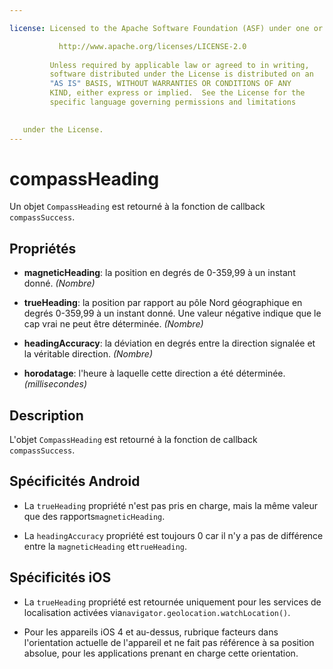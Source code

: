 ```yaml
---

license: Licensed to the Apache Software Foundation (ASF) under one or more contributor license agreements. See the NOTICE file distributed with this work for additional information regarding copyright ownership. The ASF licenses this file to you under the Apache License, Version 2.0 (the "License"); you may not use this file except in compliance with the License. You may obtain a copy of the License at

           http://www.apache.org/licenses/LICENSE-2.0
    
         Unless required by applicable law or agreed to in writing,
         software distributed under the License is distributed on an
         "AS IS" BASIS, WITHOUT WARRANTIES OR CONDITIONS OF ANY
         KIND, either express or implied.  See the License for the
         specific language governing permissions and limitations
    

   under the License.
---
```


# compassHeading

Un objet `CompassHeading` est retourné à la fonction de callback `compassSuccess`.

## Propriétés

*   **magneticHeading**: la position en degrés de 0-359,99 à un instant donné. *(Nombre)*

*   **trueHeading**: la position par rapport au pôle Nord géographique en degrés 0-359,99 à un instant donné. Une valeur négative indique que le cap vrai ne peut être déterminée. *(Nombre)*

*   **headingAccuracy**: la déviation en degrés entre la direction signalée et la véritable direction. *(Nombre)*

*   **horodatage**: l'heure à laquelle cette direction a été déterminée. *(millisecondes)*

## Description

L'objet `CompassHeading` est retourné à la fonction de callback `compassSuccess`.

## Spécificités Android

*   La `trueHeading` propriété n'est pas pris en charge, mais la même valeur que des rapports`magneticHeading`.

*   La `headingAccuracy` propriété est toujours 0 car il n'y a pas de différence entre la `magneticHeading` et`trueHeading`.

## Spécificités iOS

*   La `trueHeading` propriété est retournée uniquement pour les services de localisation activées via`navigator.geolocation.watchLocation()`.

*   Pour les appareils iOS 4 et au-dessus, rubrique facteurs dans l'orientation actuelle de l'appareil et ne fait pas référence à sa position absolue, pour les applications prenant en charge cette orientation.